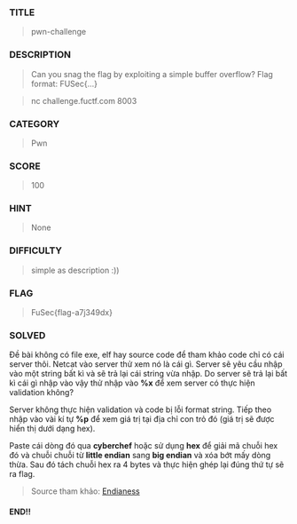 ### TITLE
>pwn-challenge
### DESCRIPTION
> Can you snag the flag by exploiting a simple buffer overflow? Flag format: FUSec{...}

>nc challenge.fuctf.com 8003
### CATEGORY
>Pwn
### SCORE
>100
### HINT
>None
### DIFFICULTY
>simple as description :))
### FLAG
>FuSec{flag-a7j349dx}
### SOLVED
Đề bài không có file exe, elf hay source code để tham khảo code chỉ có cái server thôi. Netcat vào server thử xem nó là cái gì. Server sẽ yêu cầu nhập vào một string bất kì và sẽ trả lại cái string vừa nhập. Do server sẽ trả lại bất kì cái gì nhập vào vậy thử nhập vào __%x__ để xem server có thực hiện validation không?

Server không thực hiện validation và code bị lỗi format string. Tiếp theo nhập vào vài kí tự __%p__ để xem giá trị tại địa chỉ con trỏ đó (giá trị sẽ được hiển thị dưới dạng hex).

Paste cái dòng đó qua __cyberchef__ hoặc sử dụng __hex__ để giải mã chuỗi hex đó và chuỗi chuỗi từ __little endian__ sang __big endian__ và xóa bớt mấy dòng thừa. Sau đó tách chuỗi hex ra 4 bytes và thực hiện ghép lại đúng thứ tự sẽ ra flag.

>Source tham khảo: [Endianess](https://www.youtube.com/watch?v=LxvFb63OOs8&t=7s) 

#### END!!


